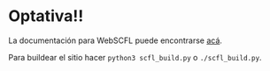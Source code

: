# Optativa!!

La documentación para WebSCFL puede encontrarse [acá](https://github.com/Lartu/WebSCFL).

Para buildear el sitio hacer `python3 scfl_build.py` o `./scfl_build.py`.
